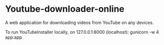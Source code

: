 # Youtube-downloader-online
A web application for downloading videos from YouTube on any devices.

To run YouTubeInstaller locally, on 127.0.0.1:8000 (localhost): 
    gunicorn -w 4 app:app
